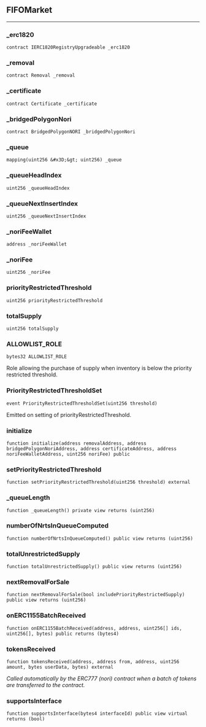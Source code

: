 ## FIFOMarket







---

### _erc1820

```solidity
contract IERC1820RegistryUpgradeable _erc1820
```






### _removal

```solidity
contract Removal _removal
```






### _certificate

```solidity
contract Certificate _certificate
```






### _bridgedPolygonNori

```solidity
contract BridgedPolygonNORI _bridgedPolygonNori
```






### _queue

```solidity
mapping(uint256 &#x3D;&gt; uint256) _queue
```






### _queueHeadIndex

```solidity
uint256 _queueHeadIndex
```






### _queueNextInsertIndex

```solidity
uint256 _queueNextInsertIndex
```






### _noriFeeWallet

```solidity
address _noriFeeWallet
```






### _noriFee

```solidity
uint256 _noriFee
```






### priorityRestrictedThreshold

```solidity
uint256 priorityRestrictedThreshold
```






### totalSupply

```solidity
uint256 totalSupply
```






### ALLOWLIST_ROLE

```solidity
bytes32 ALLOWLIST_ROLE
```

Role allowing the purchase of supply when inventory is below the priority restricted threshold.




### PriorityRestrictedThresholdSet

```solidity
event PriorityRestrictedThresholdSet(uint256 threshold)
```

Emitted on setting of priorityRestrictedThreshold.




### initialize

```solidity
function initialize(address removalAddress, address bridgedPolygonNoriAddress, address certificateAddress, address noriFeeWalletAddress, uint256 noriFee) public
```






### setPriorityRestrictedThreshold

```solidity
function setPriorityRestrictedThreshold(uint256 threshold) external
```






### _queueLength

```solidity
function _queueLength() private view returns (uint256)
```






### numberOfNrtsInQueueComputed

```solidity
function numberOfNrtsInQueueComputed() public view returns (uint256)
```






### totalUnrestrictedSupply

```solidity
function totalUnrestrictedSupply() public view returns (uint256)
```






### nextRemovalForSale

```solidity
function nextRemovalForSale(bool includePriorityRestrictedSupply) public view returns (uint256)
```






### onERC1155BatchReceived

```solidity
function onERC1155BatchReceived(address, address, uint256[] ids, uint256[], bytes) public returns (bytes4)
```






### tokensReceived

```solidity
function tokensReceived(address, address from, address, uint256 amount, bytes userData, bytes) external
```



_Called automatically by the ERC777 (nori) contract when a batch of tokens are transferred to the contract._



### supportsInterface

```solidity
function supportsInterface(bytes4 interfaceId) public view virtual returns (bool)
```








